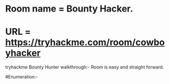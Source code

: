 # Room name = Bounty Hacker.
# URL = https://tryhackme.com/room/cowboyhacker

tryhackme Bounty Hunter walkthrough:- Room is easy and straight forward.

#Enumeration:-
